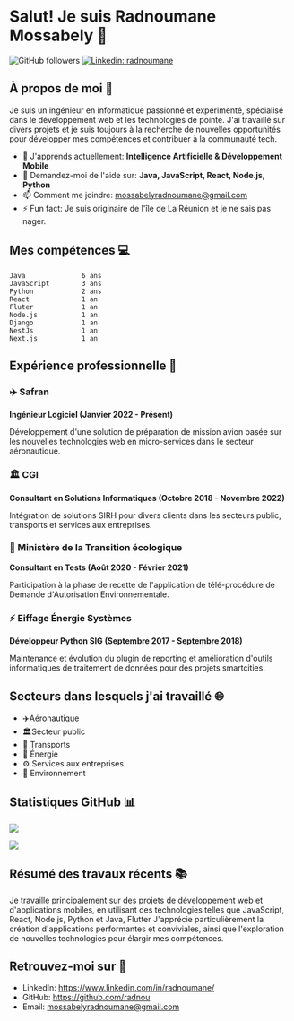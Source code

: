 # Salut! Je suis Radnoumane Mossabely 👋

![GitHub followers](https://img.shields.io/github/followers/radnou?label=Follow&style=social) [![Linkedin: radnoumane](https://img.shields.io/badge/-radnoumane-blue?style=flat-square&logo=Linkedin&logoColor=white&link=https://www.linkedin.com/in/radnoumane/)](https://www.linkedin.com/in/radnoumane/)

## À propos de moi 🚀

Je suis un ingénieur en informatique passionné et expérimenté, spécialisé dans le développement web et les technologies de pointe. J'ai travaillé sur divers projets et je suis toujours à la recherche de nouvelles opportunités pour développer mes compétences et contribuer à la communauté tech.

- 🌱 J'apprends actuellement: **Intelligence Artificielle & Développement Mobile**
- 💬 Demandez-moi de l'aide sur: **Java, JavaScript, React, Node.js, Python**
- 📫 Comment me joindre: [mossabelyradnoumane@gmail.com](mailto:mossabelyradnoumane@gmail.com)
- ⚡ Fun fact: Je suis originaire de l'île de La Réunion et je ne sais pas nager.

## Mes compétences 💻

```text
Java              6 ans
JavaScript        3 ans
Python            2 ans
React             1 an
Fluter            1 an
Node.js           1 an
Django            1 an
NestJs            1 an
Next.js           1 an
```
## Expérience professionnelle 💼
### ✈️ Safran
**Ingénieur Logiciel (Janvier 2022 - Présent)**

Développement d'une solution de préparation de mission avion basée sur les nouvelles technologies web en micro-services dans le secteur aéronautique.

### 🏛️ CGI
**Consultant en Solutions Informatiques (Octobre 2018 - Novembre 2022)**

Intégration de solutions SIRH pour divers clients dans les secteurs public, transports et services aux entreprises.

### 🌿 Ministère de la Transition écologique
**Consultant en Tests (Août 2020 - Février 2021)**

Participation à la phase de recette de l'application de télé-procédure de Demande d'Autorisation Environnementale.

### ⚡ Eiffage Énergie Systèmes
**Développeur Python SIG (Septembre 2017 - Septembre 2018)**

Maintenance et évolution du plugin de reporting et amélioration d'outils informatiques de traitement de données pour des projets smartcities.

## Secteurs dans lesquels j'ai travaillé 🌐
- ✈️Aéronautique
- 🏛️Secteur public
- 🚌 Transports
- 🔋 Énergie
- ⚙️ Services aux entreprises
- 🌳 Environnement

## Statistiques GitHub 📊

![](https://github-readme-stats.vercel.app/api?username=radnou&show_icons=true&theme=dark)

![](https://github-readme-stats.vercel.app/api/top-langs/?username=radnou&layout=compact&theme=dark)


## Résumé des travaux récents 📚
Je travaille principalement sur des projets de développement web et d'applications mobiles, en utilisant des technologies telles que JavaScript, React, Node.js, Python et Java, Flutter J'apprécie particulièrement la création d'applications performantes et conviviales, ainsi que l'exploration de nouvelles technologies pour élargir mes compétences.

## Retrouvez-moi sur 💬
- LinkedIn: https://www.linkedin.com/in/radnoumane/
- GitHub: https://github.com/radnou
- Email: mossabelyradnoumane@gmail.com

